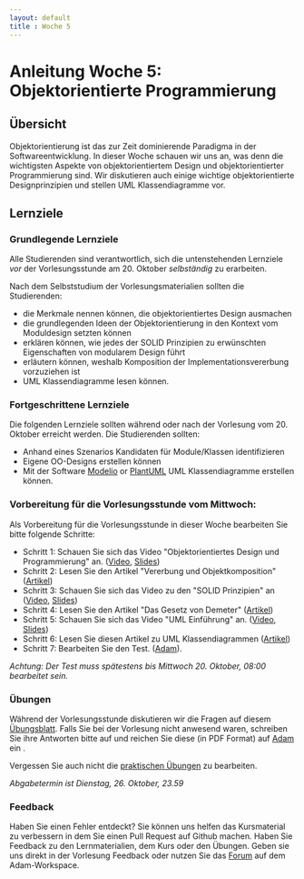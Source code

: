```yaml
---
layout: default
title : Woche 5
---
```

# Anleitung Woche 5: Objektorientierte Programmierung

## Übersicht

Objektorientierung ist das zur Zeit dominierende Paradigma in der Softwareentwicklung.
In dieser Woche schauen wir uns an, was denn die wichtigsten Aspekte von objektorientiertem Design und objektorientierter Programmierung sind.
Wir diskutieren auch einige wichtige objektorientierte Designprinzipien und stellen UML Klassendiagramme vor.


## Lernziele

### Grundlegende Lernziele

Alle Studierenden sind verantwortlich, sich die untenstehenden Lernziele *vor* der Vorlesungsstunde am 20. Oktober *selbständig* zu erarbeiten.

 Nach dem Selbststudium der Vorlesungsmaterialien sollten die Studierenden:
 - die Merkmale nennen können, die objektorientiertes Design ausmachen
 - die grundlegenden Ideen der Objektorientierung in den Kontext vom Moduldesign setzten können
 - erklären können, wie jedes der SOLID Prinzipien zu erwünschten Eigenschaften von modularem Design führt
 - erläutern können, weshalb Komposition der Implementationsvererbung vorzuziehen ist
 - UML Klassendiagramme lesen können.


### Fortgeschrittene Lernziele


Die folgenden Lernziele sollten während oder nach der Vorlesung vom 20. Oktober erreicht werden. Die Studierenden sollten:
- Anhand eines Szenarios Kandidaten für Module/Klassen identifizieren
- Eigene OO-Designs erstellen können
- Mit der Software [Modelio](https://www.modelio.org/) or [PlantUML](https://plantuml.com/) UML Klassendiagramme erstellen können.



### Vorbereitung für die Vorlesungsstunde vom Mittwoch:

Als Vorbereitung für die Vorlesungsstunde in dieser Woche bearbeiten Sie bitte folgende Schritte:

* Schritt 1: Schauen Sie sich das Video "Objektorientiertes Design und Programmierung" an.  ([Video](https://tube.switch.ch/videos/44a4637a), [Slides](./slides/oo-design.html))
* Schritt 2: Lesen Sie den Artikel "Vererbung und Objektkomposition" ([Artikel](./articles/oo-composition-vs-inheritance.html))
* Schritt 3: Schauen Sie sich das Video zu den "SOLID Prinzipien" an ([Video](https://tube.switch.ch/videos/cbc347a9), [Slides](./slides/oo-solid.html))
* Schritt 4: Lesen Sie den Artikel "Das Gesetz von Demeter" ([Artikel](http://prinzipien-der-softwaretechnik.blogspot.com/2013/06/das-gesetz-von-demeter.html))
* Schritt 5: Schauen Sie sich das Video "UML Einführung" an. ([Video](https://tube.switch.ch/videos/b43beebb), [Slides](./slides/uml-static.html))
* Schritt 6: Lesen Sie diesen Artikel zu UML Klassendiagrammen ([Artikel](https://developer.ibm.com/articles/the-class-diagram/))
* Schritt 7: Bearbeiten Sie den Test. ([Adam](https://adam.unibas.ch/goto_adam_tst_1271688.html)).

*Achtung: Der Test muss spätestens bis Mittwoch 20. Oktober, 08:00 bearbeitet sein.*


### Übungen
Während der Vorlesungsstunde diskutieren wir die Fragen auf diesem [Übungsblatt](exercises/theory-exercises).
Falls Sie bei der Vorlesung nicht anwesend waren, schreiben Sie ihre Antworten bitte auf und reichen Sie diese (in PDF Format) auf [Adam](https://adam.unibas.ch/goto_adam_exc_1238085.html) ein .

Vergessen Sie auch nicht die [praktischen Übungen](exercises/practical-exercises) zu bearbeiten.

*Abgabetermin ist Dienstag, 26. Oktober, 23.59*

### Feedback

Haben Sie einen Fehler entdeckt? Sie können uns helfen das Kursmaterial zu verbessern in dem Sie einen Pull Request auf Github machen.
Haben Sie Feedback zu den Lernmaterialien, dem Kurs oder den Übungen. Geben sie uns direkt in der Vorlesung Feedback oder nutzen Sie das [Forum](https://adam.unibas.ch/goto_adam_frm_1250178.html) auf dem Adam-Workspace.
